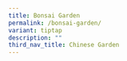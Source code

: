 ```yaml
---
title: Bonsai Garden
permalink: /bonsai-garden/
variant: tiptap
description: ""
third_nav_title: Chinese Garden
---
```

